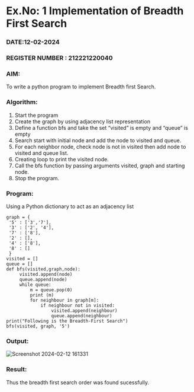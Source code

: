 # Ex.No: 1  Implementation of Breadth First Search 
### DATE:12-02-2024                                                                            
### REGISTER NUMBER : 212221220040
### AIM: 
To write a python program to implement Breadth first Search.
### Algorithm:
1. Start the program
2. Create the graph by using adjacency list representation
3. Define a function bfs and take the set “visited” is empty and “queue” is empty
4. Search start with initial node and add the node to visited and queue.
5. For each neighbor node, check node is not in visited then add node to visited and queue list.
6.  Creating loop to print the visited node.
7.   Call the bfs function by passing arguments visited, graph and starting node.
8.   Stop the program.
### Program:
Using a Python dictionary to act as an adjacency list
~~~
graph = {
 '5' : ['3','7'],
 '3' : ['2', '4'],
 '7' : ['8'],
 '2' : [],
 '4' : ['8'],
 '8' : []
 }
visited = [] 
queue = []     
def bfs(visited,graph,node): 
 	 visited.append(node)
 	 queue.append(node)
 	 while queue:          
 	     m = queue.pop(0) 
 	     print (m) 
 	     for neighbour in graph[m]:
 	         if neighbour not in visited:
 	             visited.append(neighbour)
 	             queue.append(neighbour)
print("Following is the Breadth-First Search")
bfs(visited, graph, '5')
~~~
### Output:
![Screenshot 2024-02-12 161331](https://github.com/PREETHI-B0/AI_Lab_2023-24/assets/136311079/0bd964f5-f230-44d5-9d87-df82c8968782)
### Result:
Thus the breadth first search order was found sucessfully.

